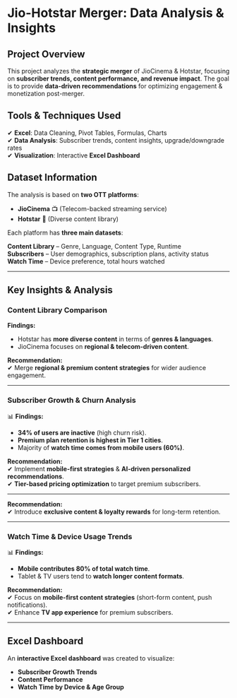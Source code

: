 # Jio-Hotstar Merger: Data Analysis & Insights  

## Project Overview  
This project analyzes the **strategic merger** of JioCinema & Hotstar, focusing on **subscriber trends, content performance, and revenue impact**. The goal is to provide **data-driven recommendations** for optimizing engagement & monetization post-merger.  

## Tools & Techniques Used  
✔ **Excel**: Data Cleaning, Pivot Tables, Formulas, Charts  
✔ **Data Analysis**: Subscriber trends, content insights, upgrade/downgrade rates  
✔ **Visualization**: Interactive **Excel Dashboard**  

## Dataset Information  
The analysis is based on **two OTT platforms**:  
- **JioCinema** 📺 (Telecom-backed streaming service)  
- **Hotstar** 🎥 (Diverse content library)  

Each platform has **three main datasets**:  

**Content Library** – Genre, Language, Content Type, Runtime  
**Subscribers** – User demographics, subscription plans, activity status  
**Watch Time** – Device preference, total hours watched  

---

## Key Insights & Analysis  
### **Content Library Comparison**  
**Findings:**  
- Hotstar has **more diverse content** in terms of **genres & languages**.  
- JioCinema focuses on **regional & telecom-driven content**.  

**Recommendation:**  
✔ Merge **regional & premium content strategies** for wider audience engagement.  

---

###  **Subscriber Growth & Churn Analysis**  
📊 **Findings:**  
- **34% of users are inactive** (high churn risk).  
- **Premium plan retention is highest in Tier 1 cities**.  
- Majority of **watch time comes from mobile users (60%)**.  

**Recommendation:**  
✔ Implement **mobile-first strategies** & **AI-driven personalized recommendations**.  
✔ **Tier-based pricing optimization** to target premium subscribers.  

---

**Recommendation:**  
✔ Introduce **exclusive content & loyalty rewards** for long-term retention.  

---

###  **Watch Time & Device Usage Trends**  
📊 **Findings:**  
- **Mobile contributes 80% of total watch time**.  
- Tablet & TV users tend to **watch longer content formats**.  

**Recommendation:**  
✔ Focus on **mobile-first content strategies** (short-form content, push notifications).  
✔ Enhance **TV app experience** for premium subscribers.  

---

## Excel Dashboard  
An **interactive Excel dashboard** was created to visualize:  
- **Subscriber Growth Trends**  
- **Content Performance**  
- **Watch Time by Device & Age Group**  



